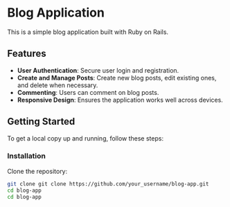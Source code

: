 # Blog Application

This is a simple blog application built with Ruby on Rails.

## Features

- **User Authentication**: Secure user login and registration.
- **Create and Manage Posts**: Create new blog posts, edit existing ones, and delete when necessary.
- **Commenting**: Users can comment on blog posts.
- **Responsive Design**: Ensures the application works well across devices.


## Getting Started

To get a local copy up and running, follow these steps:

### Installation

Clone the repository:
   ```bash
   git clone git clone https://github.com/your_username/blog-app.git
   cd blog-app
   cd blog-app
